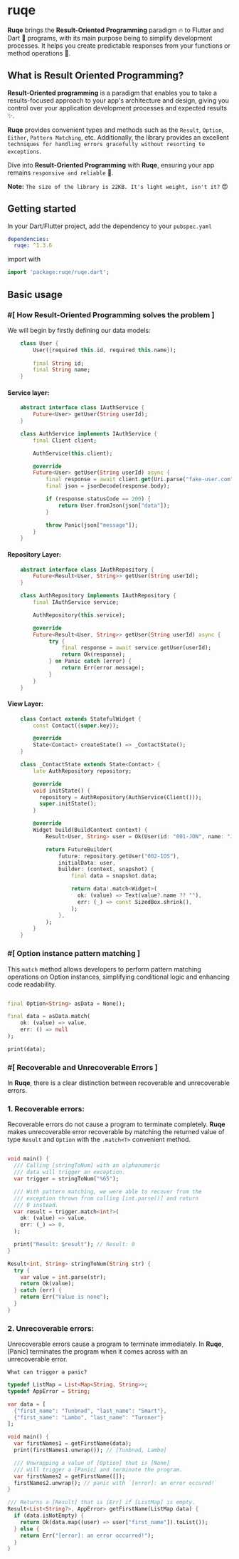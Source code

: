 # ruqe

**Ruqe** brings the **Result-Oriented Programming** paradigm 🔥 to Flutter and Dart 🎯 programs,
with its main purpose being to simplify development processes. It helps you create predictable
responses from your functions or method operations 🎉.

## What is Result Oriented Programming?

**Result-Oriented programming** is a paradigm that enables you to take a results-focused approach
to your app's architecture and design, giving you control over your application development
processes and expected results ✨.

**Ruqe** provides convenient types and methods such as the `Result`, `Option`, `Either`,
`Pattern Matching`, etc. Additionally, the library provides an excellent `techniques for handling
errors gracefully without resorting to exceptions`.

Dive into **Result-Oriented Programming** with **Ruqe**, ensuring your app remains
`responsive and reliable` 🚀.

**Note:** `The size of the library is 22KB. It's light weight, isn't it?` 😍

## Getting started

In your Dart/Flutter project, add the dependency to your `pubspec.yaml`

```yaml
dependencies:
  ruqe: ^1.3.6
```

import with

```dart
import 'package:ruqe/ruqe.dart';
```

## Basic usage

### #[ How Result-Oriented Programming solves the problem ]

We will begin by firstly defining our data models:

```dart
    class User {
        User({required this.id, required this.name});
        
        final String id;
        final String name;
    }
```

#### Service layer:
```dart
    abstract interface class IAuthService {
        Future<User> getUser(String userId);
    }
```

```dart
    class AuthService implements IAuthService {
        final Client client;

        AuthService(this.client);

        @override
        Future<User> getUser(String userId) async {
            final response = await client.get(Uri.parse("fake-user.com"));
            final json = jsonDecode(response.body);

            if (response.statusCode == 200) {
                return User.fromJson(json["data"]);
            }

            throw Panic(json["message"]);
        }
    }
```

#### Repository Layer:
```dart
    abstract interface class IAuthRepository {
        Future<Result<User, String>> getUser(String userId);
    }
```

```dart
    class AuthRepository implements IAuthRepository {
        final IAuthService service;

        AuthRepository(this.service);

        @override
        Future<Result<User, String>> getUser(String userId) async {
             try {
                 final response = await service.getUser(userId);
                 return Ok(response);
             } on Panic catch (error) {
                 return Err(error.message);
             }
        }
    }
```

#### View Layer:
```dart
    class Contact extends StatefulWidget {
        const Contact({super.key});

        @override
        State<Contact> createState() => _ContactState();
    }

    class _ContactState extends State<Contact> {
        late AuthRepository repository;

        @override
        void initState() {
          repository = AuthRepository(AuthService(Client()));
          super.initState();
        }

        @override
        Widget build(BuildContext context) {
            Result<User, String> user = Ok(User(id: "001-JON", name: "John Doe"));

            return FutureBuilder(
                future: repository.getUser("002-IOS"),
                initialData: user,
                builder: (context, snapshot) {
                    final data = snapshot.data;

                    return data!.match<Widget>(
                      ok: (value) => Text(value?.name ?? ""),
                      err: (_) => const SizedBox.shrink(),
                    );
                }, 
            );
        }
    }
```

### #[ Option instance pattern matching ]

This `match` method allows developers to perform pattern matching operations on
Option instances, simplifying conditional logic and enhancing code readability.

```dart

final Option<String> asData = None();

final data = asData.match(
    ok: (value) => value,
    err: () => null
);

print(data);
```

### #[ Recoverable and Unrecoverable Errors ]

In **Ruqe**, there is a clear distinction between recoverable and unrecoverable errors.

### 1. Recoverable errors:

Recoverable errors do not cause a program to terminate completely. **Ruqe** makes unrecoverable
error recoverable by matching the returned value of type `Result` and `Option` with the `.match<T>`
convenient method.

```dart

void main() {
  /// Calling [stringToNum] with an alphanumeric
  /// data will trigger an exception.
  var trigger = stringToNum("%65");

  /// With pattern matching, we were able to recover from the
  /// exception thrown from calling [int.parse()] and return
  /// 0 instead.
  var result = trigger.match<int?>(
    ok: (value) => value,
    err: (_) => 0,
  );

  print("Result: $result"); // Result: 0
}

Result<int, String> stringToNum(String str) {
  try {
    var value = int.parse(str);
    return Ok(value);
  } catch (err) {
    return Err("Value is none");
  }
}
```

### 2. Unrecoverable errors:

Unrecoverable errors cause a program to terminate immediately. In **Ruqe**, [Panic] terminates the
program when it comes across with an unrecoverable error.

`What can trigger a panic?`

```dart
typedef ListMap = List<Map<String, String>>;
typedef AppError = String;

var data = [
  {"first_name": "Tunbnad", "last_name": "Smart"},
  {"first_name": "Lambo", "last_name": "Turnner"}
];

void main() {
  var firstNames1 = getFirstName(data);
  print(firstNames1.unwrap()); // [Tunbnad, Lambo]

  /// Unwrapping a value of [Option] that is [None]
  /// will trigger a [Panic] and terminate the program.
  var firstNames2 = getFirstName([]);
  firstNames2.unwrap(); // panic with `[error]: an error occured!`
}

/// Returns a [Result] that is [Err] if [ListMap] is empty.
Result<List<String?>, AppError> getFirstName(ListMap data) {
  if (data.isNotEmpty) {
    return Ok(data.map((user) => user["first_name"]).toList());
  } else {
    return Err("[error]: an error occurred!");
  }
}
```
